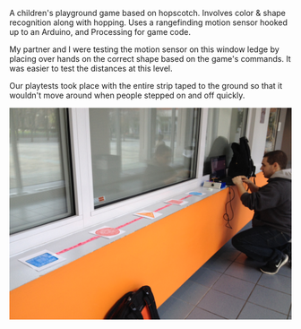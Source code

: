 A children's playground game based on hopscotch. Involves color & shape recognition along with hopping. Uses a rangefinding motion sensor hooked up to an Arduino, and Processing for game code.

My partner and I were testing the motion sensor on this window ledge by placing over hands on the correct shape based on the game's commands. It was easier to test the distances at this level. 

Our playtests took place with the entire strip taped to the ground so that it wouldn't move around when people stepped on and off quickly.

![alt tag](https://github.com/SugarOverflow/Hopscotch/blob/master/hop2.JPG)
